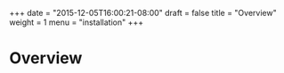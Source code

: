 +++
date = "2015-12-05T16:00:21-08:00"
draft = false
title = "Overview"
weight = 1
menu = "installation"
+++

# Overview
